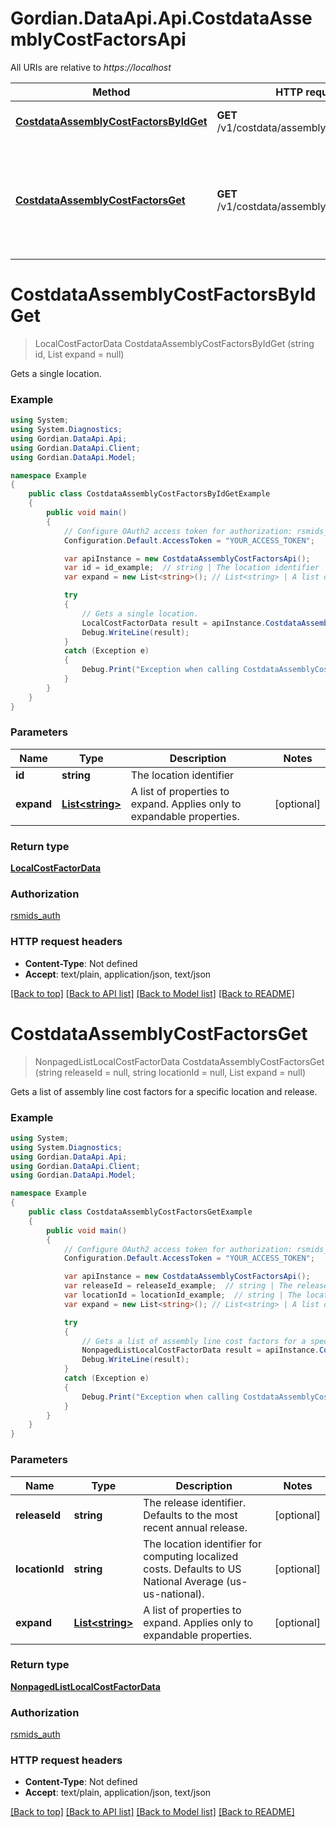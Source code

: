 # Gordian.DataApi.Api.CostdataAssemblyCostFactorsApi

All URIs are relative to *https://localhost*

Method | HTTP request | Description
------------- | ------------- | -------------
[**CostdataAssemblyCostFactorsByIdGet**](CostdataAssemblyCostFactorsApi.md#costdataassemblycostfactorsbyidget) | **GET** /v1/costdata/assembly/costfactors/{id} | Gets a single location.
[**CostdataAssemblyCostFactorsGet**](CostdataAssemblyCostFactorsApi.md#costdataassemblycostfactorsget) | **GET** /v1/costdata/assembly/costfactors | Gets a list of assembly line cost factors for a specific location and release.


<a name="costdataassemblycostfactorsbyidget"></a>
# **CostdataAssemblyCostFactorsByIdGet**
> LocalCostFactorData CostdataAssemblyCostFactorsByIdGet (string id, List<string> expand = null)

Gets a single location.

### Example
```csharp
using System;
using System.Diagnostics;
using Gordian.DataApi.Api;
using Gordian.DataApi.Client;
using Gordian.DataApi.Model;

namespace Example
{
    public class CostdataAssemblyCostFactorsByIdGetExample
    {
        public void main()
        {
            // Configure OAuth2 access token for authorization: rsmids_auth
            Configuration.Default.AccessToken = "YOUR_ACCESS_TOKEN";

            var apiInstance = new CostdataAssemblyCostFactorsApi();
            var id = id_example;  // string | The location identifier
            var expand = new List<string>(); // List<string> | A list of properties to expand. Applies only to expandable properties. (optional) 

            try
            {
                // Gets a single location.
                LocalCostFactorData result = apiInstance.CostdataAssemblyCostFactorsByIdGet(id, expand);
                Debug.WriteLine(result);
            }
            catch (Exception e)
            {
                Debug.Print("Exception when calling CostdataAssemblyCostFactorsApi.CostdataAssemblyCostFactorsByIdGet: " + e.Message );
            }
        }
    }
}
```

### Parameters

Name | Type | Description  | Notes
------------- | ------------- | ------------- | -------------
 **id** | **string**| The location identifier | 
 **expand** | [**List&lt;string&gt;**](string.md)| A list of properties to expand. Applies only to expandable properties. | [optional] 

### Return type

[**LocalCostFactorData**](LocalCostFactorData.md)

### Authorization

[rsmids_auth](../README.md#rsmids_auth)

### HTTP request headers

 - **Content-Type**: Not defined
 - **Accept**: text/plain, application/json, text/json

[[Back to top]](#) [[Back to API list]](../README.md#documentation-for-api-endpoints) [[Back to Model list]](../README.md#documentation-for-models) [[Back to README]](../README.md)

<a name="costdataassemblycostfactorsget"></a>
# **CostdataAssemblyCostFactorsGet**
> NonpagedListLocalCostFactorData CostdataAssemblyCostFactorsGet (string releaseId = null, string locationId = null, List<string> expand = null)

Gets a list of assembly line cost factors for a specific location and release.

### Example
```csharp
using System;
using System.Diagnostics;
using Gordian.DataApi.Api;
using Gordian.DataApi.Client;
using Gordian.DataApi.Model;

namespace Example
{
    public class CostdataAssemblyCostFactorsGetExample
    {
        public void main()
        {
            // Configure OAuth2 access token for authorization: rsmids_auth
            Configuration.Default.AccessToken = "YOUR_ACCESS_TOKEN";

            var apiInstance = new CostdataAssemblyCostFactorsApi();
            var releaseId = releaseId_example;  // string | The release identifier. Defaults to the most recent annual release. (optional) 
            var locationId = locationId_example;  // string | The location identifier for computing localized costs. Defaults to US National Average (us-us-national). (optional) 
            var expand = new List<string>(); // List<string> | A list of properties to expand. Applies only to expandable properties. (optional) 

            try
            {
                // Gets a list of assembly line cost factors for a specific location and release.
                NonpagedListLocalCostFactorData result = apiInstance.CostdataAssemblyCostFactorsGet(releaseId, locationId, expand);
                Debug.WriteLine(result);
            }
            catch (Exception e)
            {
                Debug.Print("Exception when calling CostdataAssemblyCostFactorsApi.CostdataAssemblyCostFactorsGet: " + e.Message );
            }
        }
    }
}
```

### Parameters

Name | Type | Description  | Notes
------------- | ------------- | ------------- | -------------
 **releaseId** | **string**| The release identifier. Defaults to the most recent annual release. | [optional] 
 **locationId** | **string**| The location identifier for computing localized costs. Defaults to US National Average (us-us-national). | [optional] 
 **expand** | [**List&lt;string&gt;**](string.md)| A list of properties to expand. Applies only to expandable properties. | [optional] 

### Return type

[**NonpagedListLocalCostFactorData**](NonpagedListLocalCostFactorData.md)

### Authorization

[rsmids_auth](../README.md#rsmids_auth)

### HTTP request headers

 - **Content-Type**: Not defined
 - **Accept**: text/plain, application/json, text/json

[[Back to top]](#) [[Back to API list]](../README.md#documentation-for-api-endpoints) [[Back to Model list]](../README.md#documentation-for-models) [[Back to README]](../README.md)

